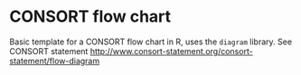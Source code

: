# CONSORT flow chart
Basic template for a CONSORT flow chart in R, uses the `diagram` library.
See CONSORT statement http://www.consort-statement.org/consort-statement/flow-diagram
